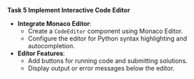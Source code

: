 **Task 5 Implement Interactive Code Editor**
   - **Integrate Monaco Editor**:
     - Create a `CodeEditor` component using Monaco Editor.
     - Configure the editor for Python syntax highlighting and autocompletion.
   - **Editor Features**:
     - Add buttons for running code and submitting solutions.
     - Display output or error messages below the editor.
